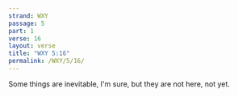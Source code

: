 ```yaml
---
strand: WXY
passage: 5
part: 1
verse: 16
layout: verse
title: "WXY 5:16"
permalink: /WXY/5/16/
---
```

Some things are inevitable, I'm sure, but they are not here, not yet.
